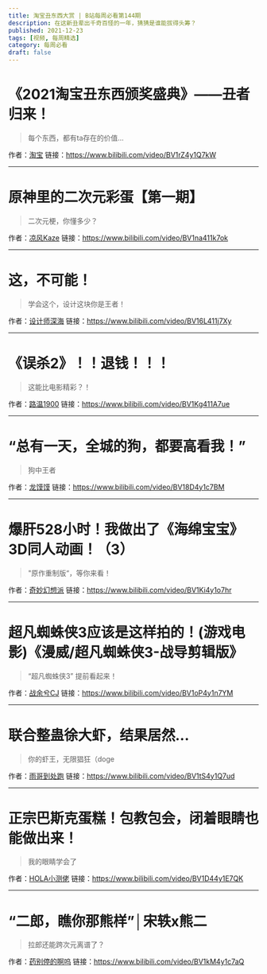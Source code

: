 ```yaml
---
title: 淘宝丑东西大赏 | B站每周必看第144期
description: 在这新丑辈出千奇百怪的一年，猜猜是谁能拔得头筹？
published: 2021-12-23
tags: [视频, 每周精选]
category: 每周必看
draft: false
---
```


# 《2021淘宝丑东西颁奖盛典》——丑者归来！
> 每个东西，都有ta存在的价值...

作者：[淘宝](https://space.bilibili.com/250508441)
链接：https://www.bilibili.com/video/BV1rZ4y1Q7kW

---

# 原神里的二次元彩蛋【第一期】
> 二次元梗，你懂多少？

作者：[凉风Kaze](https://space.bilibili.com/14110780)
链接：https://www.bilibili.com/video/BV1na411k7ok

---

# 这，不可能！
> 学会这个，设计这块你是王者！

作者：[设计师深海](https://space.bilibili.com/7212583)
链接：https://www.bilibili.com/video/BV16L411j7Xy

---

# 《误杀2》！！退钱！！！
> 这能比电影精彩？！

作者：[路温1900](https://space.bilibili.com/414336759)
链接：https://www.bilibili.com/video/BV1Kg411A7ue

---

# “总有一天，全城的狗，都要高看我！”
> 狗中王者

作者：[龙馍馍](https://space.bilibili.com/11164088)
链接：https://www.bilibili.com/video/BV18D4y1c7BM

---

# 爆肝528小时！我做出了《海绵宝宝》3D同人动画！（3）
> "原作重制版“，等你来看！

作者：[奇妙幻想派](https://space.bilibili.com/702250475)
链接：https://www.bilibili.com/video/BV1Ki4y1o7hr

---

# 超凡蜘蛛侠3应该是这样拍的！(游戏电影)《漫威/超凡蜘蛛侠3-战导剪辑版》
> “超凡蜘蛛侠3” 提前看起来！

作者：[战余兮CJ](https://space.bilibili.com/35304409)
链接：https://www.bilibili.com/video/BV1oP4y1n7YM

---

# 联合整蛊徐大虾，结果居然...
> 你的虾王，无限猖狂（doge

作者：[雨哥到处跑](https://space.bilibili.com/147166910)
链接：https://www.bilibili.com/video/BV1tS4y1Q7ud

---

# 正宗巴斯克蛋糕！包教包会，闭着眼睛也能做出来！
> 我的眼睛学会了

作者：[HOLA小测佬](https://space.bilibili.com/406636263)
链接：https://www.bilibili.com/video/BV1D44y1E7QK

---

# “二郎，瞧你那熊样”│宋轶x熊二
> 拉郎还能跨次元离谱了？

作者：[药别停的啊呜](https://space.bilibili.com/5677185)
链接：https://www.bilibili.com/video/BV1kM4y1c7aQ

